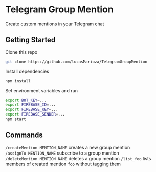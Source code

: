 # Telegram Group Mention
Create custom mentions in your Telegram chat

## Getting Started
Clone this repo
```bash
git clone https://github.com/lucasMarioza/TelegramGroupMention
```
Install dependencies
```bash
npm install
```
Set environment variables and run
```bash
export BOT_KEY=...
export FIREBASE_ID=...
export FIREBASE_KEY=...
export FIREBASE_SENDER=...
npm start
```

## Commands
`/createMention MENTION_NAME` creates a new group mention  
`/assignTo MENTION_NAME` subscribe to a group mention  
`/deleteMention MENTION_NAME` deletes a group mention
`/list_foo` lists members of created mention `foo` without tagging them